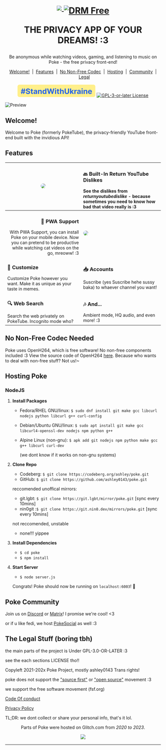<h1 align="center">
  <a href="https://poketube.fun/watch?v=9sJUDx7iEJw&quality=medium&=sjohgteojgytrueugtye4jhtytjrjnyıı">
    <img src="https://poketube.fun/css/logo-poke.svg" width="400">
  </a>
  <a href="http://www.defectivebydesign.org/drm-free">
    <img src="https://static.fsf.org/dbd/label/DRM-free%20label%20120.en.png" 
    alt="DRM Free" width="65" height="65" border="0" align="middle" />
  </a>
  <p>THE PRIVACY APP OF YOUR DREAMS! :3</p>
</h1>

<div align="center">
  <p>Be anonymous while watching  videos, gaming, and listening to music on Poke - the free privacy front-end!</p>
</div>

<div align="center">
  <a href="#welcome">Welcome!</a>&nbsp;&nbsp;|&nbsp;&nbsp;<a href="#features">Features</a>&nbsp;&nbsp;|&nbsp;&nbsp;<a href="#no-non-free-codec-needed">No Non-Free Codec</a>&nbsp;&nbsp;|&nbsp;&nbsp;<a href="#hosting-poke">Hosting</a>&nbsp;&nbsp;|&nbsp;&nbsp;<a href="#poke-community">Community</a>&nbsp;&nbsp;|&nbsp;&nbsp;<a href="#legal">Legal</a>
  <br><br>
  <img src="https://raw.githubusercontent.com/vshymanskyy/StandWithUkraine/main/badges/StandWithUkraine.svg" alt="Stand with Ukraine">
  <a href="./LICENSE">
    <img src="https://img.shields.io/badge/License-GPL--3-FF6666" alt="GPL-3-or-later License">
  </a>
</div>

![Preview](./css/README_Preview.png)

## Welcome!

Welcome to Poke (formerly PokeTube), the privacy-friendly YouTube front-end built with the invidious API!  
## Features

| <img width="100%" style="border-radius: 24px" src="./css/README_RYD.png"> | <div style="text-align: left"><h3>🔙 Built-In Return YouTube Dislikes</h3>See the dislikes from *returnyoutubedislike* - because sometimes you need to know how bad that video really is :3</div> |
| - | - |
| <div style="text-align: right"><h3>📱 PWA Support</h3>With PWA Support, you can install Poke on your mobile device. Now you can pretend to be productive while watching cat videos on the go, mreoww! :3</div> | <img width="100%" style="border-radius: 24px" src="./css/README_PWA.jpg"> |
| <h3>🎨 Customize</h3>Customize Poke however you want. Make it as unique as your taste in memes. | <h3>📥 Accounts</h3>Suscribe (yes Suscribe hehe sussy baka) to whaever channel you want! </div> |
| <h3>🔍 Web Search</h3>Search the web privately on PokeTube. Incognito mode who? | <h3>🎶 And...</h3>Ambient mode, HQ audio, and even more! :3 |

## No Non-Free Codec Needed

Poke uses OpenH264, which is free software! No non-free components included :3 View the source code of OpenH264 [here](https://github.com/cisco/openh264.git). Because who wants to deal with non-free stuff? Not us!~

## Hosting Poke

### NodeJS

1. **Install Packages**
   - Fedora/RHEL GNU/linux: `$ sudo dnf install git make gcc libcurl nodejs python libcurl g++ curl-config`
   - Debian/Ubuntu GNU/linux: `$ sudo apt install git make gcc libcurl4-openssl-dev nodejs npm python g++`
   - Alpine Linux (non-gnu): `$ apk add git nodejs npm python make gcc g++ libcurl curl-dev`
     
     (we dont know if it works on non-gnu systems)

2. **Clone Repo**
   - Codeberg: `$ git clone https://codeberg.org/ashley/poke.git`
   - GitHub: `$ git clone https://github.com/ashley0143/poke.git`
    
   reccomended unoffical mirrors:
   - git.lgbt: `$ git clone https://git.lgbt/mirror/poke.git` [sync every 10mins]
   - nin0git :`$ git clone https://git.nin0.dev/mirrors/poke.git` [sync every 10mins]

    not reccomended, unstable
    - none!!! yippee


3. **Install Dependencies**
   - `$ cd poke`
   - `$ npm install`

4. **Start Server**
   - `$ node server.js`

   Congrats! Poke should now be running on `localhost:6003`! 🎉
 
## Poke Community

Join us on [Discord](https://discord.poketube.fun/) or [Matrix](https://matrix.to/#/#poke:vern.cc)! I promise we're cool! <3

or if u like fedi, we host [PokeSocial](https://social.poketube.fun) as well :3

## The Legal Stuff (boring tbh)
the main parts of the project is Under GPL-3.0-OR-LATER :3

see the each sections LICENSE tho!! 

Copyleft 2021-202x Poke Project, mostly ashley0143 
Trans rights!

poke does not support the ["source first"](https://sourcefirst.com/) or ["open source"](https://opensource.org) movement :3 

 we support the free software movement (fsf.org)


[Code Of conduct](https://codeberg.org/Ashley/poke/src/branch/main/CODE_OF_CONDUCT.md)

[Privacy Policy](https://poketube.fun/privacy)

TL;DR: we dont collect or share your personal info, that's it lol.



<div align="center">
  <p>Parts of Poke were hosted on Glitch.com from <i>2020 to 2023</i>.</p>
  <a href="https://glitch.com/">
    <img src="https://cdn.glitch.global/d68d17bb-f2c0-4bc3-993f-50902734f652/glitch-fastly-lock-up.svg">
  </a>
  <br><hr>

</div>